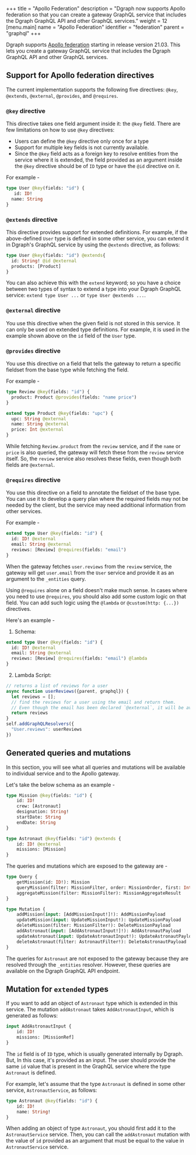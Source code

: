 +++
title = "Apollo Federation"
description = "Dgraph now supports Apollo federation so that you can create a gateway GraphQL service that includes the Dgraph GraphQL API and other GraphQL services."
weight = 12
[menu.main]
  name = "Apollo Federation"
  identifier = "federation"
  parent = "graphql"
+++

Dgraph supports [Apollo federation](https://www.apollographql.com/docs/federation/) starting in release version 21.03. This lets you create a gateway GraphQL service that includes the Dgraph GraphQL API and other GraphQL services.

## Support for Apollo federation directives

The current implementation supports the following five directives: `@key`, `@extends`, `@external`, `@provides`, and `@requires`.

### `@key` directive
This directive takes one field argument inside it: the `@key` field. There are few limitations on how to use `@key` directives:

- Users can define the `@key` directive only once for a type
- Support for multiple key fields is not currently available.
- Since the `@key` field acts as a foreign key to resolve entities from the service where it is extended, the field provided as an argument inside the `@key` directive should be of `ID` type or have the `@id` directive on it.

For example -

```graphql
type User @key(fields: "id") {
   id: ID!
  name: String
}
```

### `@extends` directive
This directive provides support for extended definitions. For example, if the above-defined `User` type is defined in some other service, you can extend it in Dgraph's GraphQL service by using the `@extends` directive, as follows:

```graphql
type User @key(fields: "id") @extends{
  id: String! @id @external
  products: [Product]
}
```
You can also achieve this with the `extend` keyword; so you have a choice between two types of syntax to extend a type into your Dgraph GraphQL service: `extend type User ...` or `type User @extends ...`.

### `@external` directive
You use this directive when the given field is not stored in this service. It can only be used on extended type definitions. For example, it is used in the example shown above on the `id` field of the `User` type.

### `@provides` directive
You use this directive on a field that tells the gateway to return a specific fieldset from the base type while fetching the field.

For example -

```graphql
type Review @key(fields: "id") {
  product: Product @provides(fields: "name price")
}

extend type Product @key(fields: "upc") {
  upc: String @external
  name: String @external
  price: Int @external
}
```

While fetching `Review.product` from the `review` service, and if the `name` or `price` is also queried, the gateway will fetch these from the `review` service itself. So, the `review` service also resolves these fields, even though both fields are `@external`.

### `@requires` directive
You use this directive on a field to annotate the fieldset of the base type. You can use it to develop a query plan where the required fields may not be needed by the client, but the service may need additional information from other services.

For example -

```graphql
extend type User @key(fields: "id") {
  id: ID! @external
  email: String @external
  reviews: [Review] @requires(fields: "email")
}
```

When the gateway fetches `user.reviews` from the `review` service, the gateway will get `user.email` from the `User` service and provide it as an argument to the `_entities` query.

Using `@requires` alone on a field doesn't make much sense. In cases where you need to use `@requires`, you should also add some custom logic on that field. You can add such logic using the `@lambda` or `@custom(http: {...})` directives.

Here's an example -

1. Schema:
```graphql
extend type User @key(fields: "id") {
  id: ID! @external
  email: String @external
  reviews: [Review] @requires(fields: "email") @lambda
}
```
2. Lambda Script:
```js
// returns a list of reviews for a user
async function userReviews({parent, graphql}) {
  let reviews = [];
  // find the reviews for a user using the email and return them.
  // Even though the email has been declared `@external`, it will be available as `parent.email` as it is mentioned in `@requires`.
  return reviews
}
self.addGraphQLResolvers({
  "User.reviews": userReviews
})
```

## Generated queries and mutations

In this section, you will see what all queries and mutations will be available to individual service and to the Apollo gateway. 

Let's take the below schema as an example -

```graphql
type Mission @key(fields: "id") {
    id: ID!
    crew: [Astronaut]
    designation: String!
    startDate: String
    endDate: String
}

type Astronaut @key(fields: "id") @extends {
    id: ID! @external
    missions: [Mission]
}
```

The queries and mutations which are exposed to the gateway are -

```graphql
type Query {
	getMission(id: ID!): Mission
	queryMission(filter: MissionFilter, order: MissionOrder, first: Int, offset: Int): [Mission]
	aggregateMission(filter: MissionFilter): MissionAggregateResult
}

type Mutation {
	addMission(input: [AddMissionInput!]!): AddMissionPayload
	updateMission(input: UpdateMissionInput!): UpdateMissionPayload
	deleteMission(filter: MissionFilter!): DeleteMissionPayload
	addAstronaut(input: [AddAstronautInput!]!): AddAstronautPayload
	updateAstronaut(input: UpdateAstronautInput!): UpdateAstronautPayload
	deleteAstronaut(filter: AstronautFilter!): DeleteAstronautPayload
}
```

The queries for `Astronaut` are not exposed to the gateway because they are resolved through the `_entities` resolver. However, these queries are available on the Dgraph GraphQL API endpoint.

## Mutation for `extended` types
If you want to add an object of `Astronaut` type which is extended in this service.
The mutation `addAstronaut` takes `AddAstronautInput`, which is generated as follows:

```graphql
input AddAstronautInput {
	id: ID!
	missions: [MissionRef]
}
```

The `id` field is of `ID` type, which is usually generated internally by Dgraph. But, In this case, it's provided as an input. The user should provide the same `id` value that is present in the GraphQL service where the type  `Astronaut` is defined.

For example, let's assume that the type `Astronaut` is defined in some other service, `AstronautService`, as follows:

```graphql
type Astronaut @key(fields: "id") {
    id: ID! 
    name: String!
}
```

When adding an object of type `Astronaut`, you should first add it to the `AstronautService` service. Then, you can call the `addAstronaut` mutation with the value of `id` provided as an argument that must be equal to the value in `AstronautService` service.
